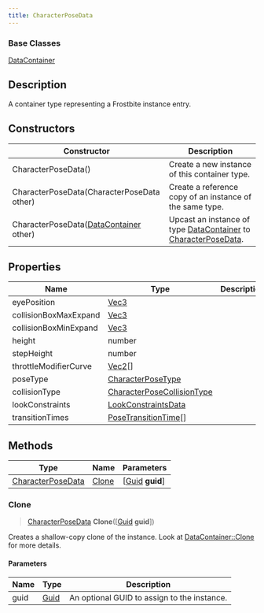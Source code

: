 ```yaml
---
title: CharacterPoseData
---
```

### Base Classes

[DataContainer](/vext/ref/shared/class/datacontainer)

## Description

A container type representing a Frostbite instance entry.

## Constructors

| Constructor                                                                  | Description                                                                                                               |
| ---------------------------------------------------------------------------- | ------------------------------------------------------------------------------------------------------------------------- |
| CharacterPoseData()                                                          | Create a new instance of this container type.                                                                             |
| CharacterPoseData(CharacterPoseData other)                                   | Create a reference copy of an instance of the same type.                                                                  |
| CharacterPoseData([DataContainer](/vext/ref/shared/class/datacontainer) other) | Upcast an instance of type [DataContainer](/vext/ref/shared/class/datacontainer) to [CharacterPoseData](CharacterPoseData). |

## Properties

| Name                  | Type                                                     | Description |
| --------------------- | -------------------------------------------------------- | ----------- |
| eyePosition           | [Vec3](/vext/ref/shared/class/Vec3)                        |             |
| collisionBoxMaxExpand | [Vec3](/vext/ref/shared/class/Vec3)                        |             |
| collisionBoxMinExpand | [Vec3](/vext/ref/shared/class/Vec3)                        |             |
| height                | number                                                   |             |
| stepHeight            | number                                                   |             |
| throttleModifierCurve | [Vec2](/vext/ref/shared/class/Vec2)\[\]                    |             |
| poseType              | [CharacterPoseType](CharacterPoseType)                   |             |
| collisionType         | [CharacterPoseCollisionType](CharacterPoseCollisionType) |             |
| lookConstraints       | [LookConstraintsData](LookConstraintsData)               |             |
| transitionTimes       | [PoseTransitionTime](PoseTransitionTime)\[\]             |             |

## Methods

| Type                                   | Name            | Parameters                                     |
| -------------------------------------- | --------------- | ---------------------------------------------- |
| [CharacterPoseData](CharacterPoseData) | [Clone](#clone) | \[[Guid](/vext/ref/shared/class/guid) **guid**\] |

### Clone

> [CharacterPoseData](CharacterPoseData) **Clone**(\[[Guid](/vext/ref/shared/class/guid) **guid**\])

Creates a shallow-copy clone of the instance. Look at [DataContainer::Clone](/vext/ref/shared/class/datacontainer#clone) for more details.

#### Parameters

| Name | Type         | Description                                 |
| ---- | ------------ | ------------------------------------------- |
| guid | [Guid](Guid) | An optional GUID to assign to the instance. |
